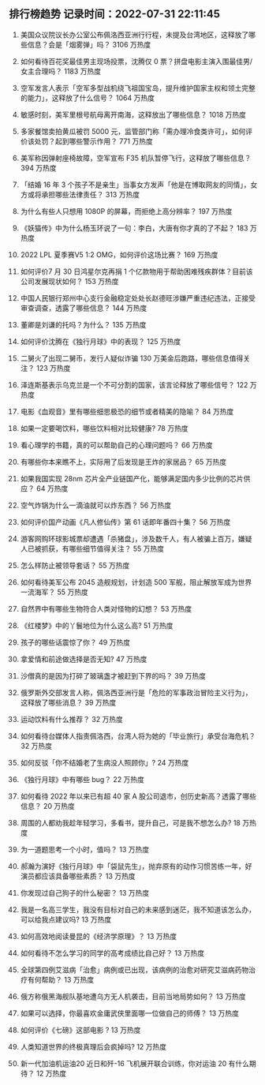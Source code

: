 
## 排行榜趋势 记录时间：2022-07-31 22:11:45
  
  1. 美国众议院议长办公室公布佩洛西亚洲行行程，未提及台湾地区，这释放了哪些信息？会是「烟雾弹」吗？ 3106 万热度
    
  2. 如何看待百花奖最佳男主现场投票，沈腾仅 0 票？拼盘电影主演入围最佳男/女主合理吗？ 1183 万热度
    
  3. 空军发言人表示「空军多型战机绕飞祖国宝岛，提升维护国家主权和领土完整的能力」，这释放了什么信号？ 1064 万热度
    
  4. 敏感时刻，美军里根号航母离开南海，这释放出了哪些信息？ 1018 万热度
    
  5. 多家餐馆卖拍黄瓜被罚 5000 元，监管部门称「需办理冷食类许可」，如何评价该处罚？起到哪些警示作用？ 771 万热度
    
  6. 美军称因弹射座椅故障，空军宣布 F35 机队暂停飞行，这释放了哪些信息？ 394 万热度
    
  7. 「结婚 16 年 3 个孩子不是亲生」当事女方发声「他是在博取网友的同情」，女方或将承担哪些法律责任？ 313 万热度
    
  8. 为什么有些人只想用 1080P 的屏幕，而拒绝上高分辨率？ 197 万热度
    
  9. 《妖猫传》中为什么杨玉环说了一句：李白，大唐有你才真的了不起？ 183 万热度
    
  10. 2022 LPL 夏季赛V5 1:2 OMG，如何评价这场比赛？ 169 万热度
    
  11. 如何评价7 月 30 日鸿星尔克再捐 1 个亿款物用于帮助困难残疾群体？目前该公司发展现状如何？ 153 万热度
    
  12. 中国人民银行郑州中心支行金融稳定处处长赵德旺涉嫌严重违纪违法，正接受审查调查，透露了哪些信息？ 144 万热度
    
  13. 董卿是刘谦的托吗？为什么？ 135 万热度
    
  14. 如何评价沈腾在《独行月球》中的表现？ 125 万热度
    
  15. 二舅火了出现二舅币，发行人疑似诈骗 130 万美金后跑路，哪些信息值得关注？ 123 万热度
    
  16. 泽连斯基表示乌克兰是一个不可分割的国家，该言论释放了哪些信号？ 122 万热度
    
  17. 电影《血观音》里有哪些细思极恐的细节或者精美的隐喻？ 84 万热度
    
  18. 如果一定要喝饮料，哪些饮料相对比较健康? 78 万热度
    
  19. 看心理学的书籍，真的可以帮助自己的心理问题吗？ 66 万热度
    
  20. 有哪些你本来瞧不上，实际用了后发现是王炸的家居品？ 65 万热度
    
  21. 如果我国实现 28nm 芯片全产业链国产化，能够满足国内多少比例的芯片供应？ 64 万热度
    
  22. 空气炸锅为什么一滴油就可以炸东西？ 56 万热度
    
  23. 如何评价国产动画《凡人修仙传》第 61 话即年番四十集？ 56 万热度
    
  24. 游客网购环球影城票却遭遇「杀猪盘」，涉及数千人，有人被骗上百万，嫌疑人已被抓获，有哪些细节值得关注？ 55 万热度
    
  25. 怎么样防止被领导套话？ 55 万热度
    
  26. 如何看待美军公布 2045 造舰规划，计划造 500 军舰，阻止解放军成为世界一流海军？ 55 万热度
    
  27. 自然界中有哪些生物符合人类对怪物的幻想？ 53 万热度
    
  28. 《红楼梦》中的丫鬟地位为什么这么高? 51 万热度
    
  29. 孩子的哪些话震惊了你？ 49 万热度
    
  30. 拿爱情和前途做选择是否无知? 47 万热度
    
  31. 沙僧真的是因为打碎了玻璃盏才被赶到下界的吗？ 39 万热度
    
  32. 俄罗斯外交部发言人称，佩洛西亚洲行是「危险的军事政治冒险主义行为」，这释放了哪些消息？ 39 万热度
    
  33. 运动饮料有什么推荐？ 32 万热度
    
  34. 如何看待台媒体人指责佩洛西，台湾人将为她的「毕业旅行」承受台海危机？ 32 万热度
    
  35. 如何反驳「你不结婚老了生病没人照顾你」? 24 万热度
    
  36. 《独行月球》中有哪些 bug？ 22 万热度
    
  37. 如何看待 2022 年以来已有超 40 家 A 股公司退市，创历史新高？透露了哪些信息？ 20 万热度
    
  38. 周围的人都劝我趁年轻学习，多看书，提升自己，可是我不想怎么办? 18 万热度
    
  39. 为一道题思考一个小时，值吗？ 13 万热度
    
  40. 郝瀚为演好《独行月球》中「袋鼠先生」，抛弃原有的动作习惯苦练一年，好演员都应该具备哪些素质？ 13 万热度
    
  41. 你发现过自己狗子的什么秘密？ 13 万热度
    
  42. 我是一名高三学生，我没有目标对自己的未来感到迷茫，我不知道该怎么办，可以给我点建议吗? 13 万热度
    
  43. 如何高效地阅读曼昆的《经济学原理》？ 13 万热度
    
  44. 如何看待不怎么学习的同学的高考成绩比自己好？ 13 万热度
    
  45. 全球第四例艾滋病「治愈」病例或已出现，该病例的治愈对研究艾滋病药物治疗有何帮助？ 13 万热度
    
  46. 俄方称俄黑海舰队基地遭乌方无人机袭击，目前当地局势如何？ 13 万热度
    
  47. 如果可以选择，你最喜欢金庸武侠里面哪一位做自己的师傅？ 13 万热度
    
  48. 如何评价《七磅》这部电影 ? 13 万热度
    
  49. 人类知道世界的终极真理后会疯掉吗? 12 万热度
    
  50. 新一代加油机运油20 近日和歼-16 飞机展开联合训练，你对运油 20 有什么期待？ 12 万热度
    